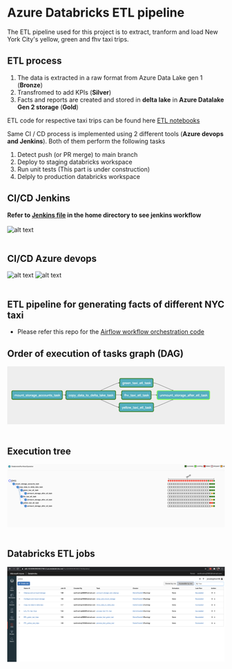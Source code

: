 # Azure Databricks ETL pipeline

The ETL pipeline used for this project is to extract, tranform and load New York City's yellow, green and fhv taxi trips. 

## ETL process
1. The data is extracted in a raw format from Azure Data Lake gen 1 (**Bronze**) 
2. Transfromed to add KPIs (**Silver**) 
3. Facts and reports are created and stored in **delta lake** in **Azure Datalake Gen 2 storage** (**Gold**)

ETL code for respective taxi trips can be found here 
[ETL notebooks](https://github.com/santhoshraj2960/AzureDatabricksLearn/tree/main/notebooks/ETLProdNotebooks/)

Same CI / CD process is implemented using 2 different tools (**Azure devops and Jenkins**). Both of them perform the following tasks
1. Detect push (or PR merge) to main branch
2. Deploy to staging databricks workspace
3. Run unit tests (This part is under construction)
4. Delply to production databricks workspace

## CI/CD Jenkins
**Refer to [Jenkins file](https://github.com/santhoshraj2960/ETL-Databricks-Azure/blob/main/Jenkinsfile) in the home directory to see jenkins workflow**
<br/>
<br/>
![alt text](https://github.com/santhoshraj2960/ETL-Databricks-Azure/blob/main/screenshots/Jenkins.png)
<br/>
<br/>
## CI/CD Azure devops
![alt text](https://github.com/santhoshraj2960/ETL-Databricks-Azure/blob/main/screenshots/AzureDevops.png)
![alt text](https://github.com/santhoshraj2960/ETL-Databricks-Azure/blob/main/screenshots/AzureDevops2.png)
<br/>
<br/>

## ETL pipeline for generating facts of different NYC taxi 

- Please refer this repo for the [Airflow workflow orchestration code](https://github.com/santhoshraj2960/Airflow-ETL-workflow)

## Order of execution of tasks graph (DAG)
![alt text](https://github.com/santhoshraj2960/Airflow-ETL-workflow/blob/main/screenshots/tasks_graph.png)
<br/>
<br/>
## Execution tree
![alt text](https://github.com/santhoshraj2960/Airflow-ETL-workflow/blob/main/screenshots/tasks_tree.png)
<br/>
<br/>
## Databricks ETL jobs
![alt text](https://github.com/santhoshraj2960/Airflow-ETL-workflow/blob/main/screenshots/azure_databricks_jobs.png)
